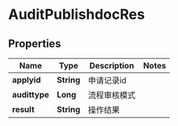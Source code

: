 # AuditPublishdocRes

## Properties
Name | Type | Description | Notes
------------ | ------------- | ------------- | -------------
**applyid** | **String** | 申请记录id | 
**audittype** | **Long** | 流程审核模式 | 
**result** | **String** | 操作结果 | 
